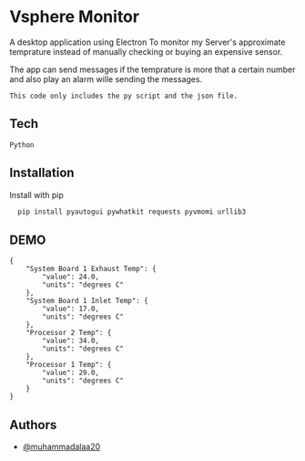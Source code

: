 
# Vsphere Monitor

A desktop application using Electron To monitor my Server's approximate temprature instead of manually checking or buying an expensive sensor.

The app can send messages if the temprature is more that a certain number and also play an alarm wille sending the messages.

```
This code only includes the py script and the json file.
```


## Tech

```
Python
```

## Installation

Install with pip

```bash
  pip install pyautogui pywhatkit requests pyvmomi urllib3
```
    
## DEMO

```
{
    "System Board 1 Exhaust Temp": {
        "value": 24.0,
        "units": "degrees C"
    },
    "System Board 1 Inlet Temp": {
        "value": 17.0,
        "units": "degrees C"
    },
    "Processor 2 Temp": {
        "value": 34.0,
        "units": "degrees C"
    },
    "Processor 1 Temp": {
        "value": 29.0,
        "units": "degrees C"
    }
}
```


## Authors

- [@muhammadalaa20](https://github.com/muhammadalaa20)
